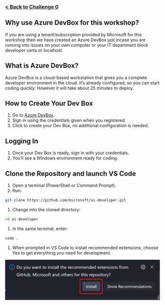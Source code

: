 ### [< Back to Challenge 0](../../Challenge-00.md)

## Why use Azure DevBox for this workshop?

If you are using a tenant/subscription provided by Microsoft for this workshop then we have created an Azure DevBox just incase you are running into issues on your own computer or your IT department block developer certs or localhost.

## What is Azure DevBox?

Azure DevBox is a cloud-based workstation that gives you a complete developer environment in the cloud. It’s already configured, so you can start coding quickly. However it will take about 25 minutes to deploy. 

## How to Create Your Dev Box

1. Go to [Azure DevBox](https://devbox.microsoft.com/).
1. Sign in using the credentials given when you registered.
1. Click to create your Dev Box, no additional configuration is needed.

## Logging In

1. Once your Dev Box is ready, sign in with your credentials.
1. You’ll see a Windows environment ready for coding.

## Clone the Repository and launch VS Code

1. Open a terminal (PowerShell or Command Prompt).
1. Run:

  ```bash
  git clone https://github.com/microsoft/ai-developer.git
  ```

1. Change into the cloned directory:

  ```bash
  cd ai-developer
  ```

1. In the same terminal, enter:

  ```bash
  code .
  ```

1. When prompted in VS Code to install recommended extensions, choose Yes to get everything you need for development.

![install recommended extensions](../images/recommendextensions.png)

